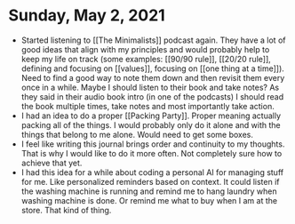 # Sunday, May 2, 2021

 - Started listening to [[The Minimalists]] podcast again. They have a lot of good ideas that align with my principles and would probably help to keep my life on track (some examples: [[90/90 rule]], [[20/20 rule]], defining and focusing on [[values]], focusing on [[one thing at a time]]). Need to find a good way to note them down and then revisit them every once in a while. Maybe I should listen to their book and take notes? As they said in their audio book intro (in one of the podcasts) I should read the book multiple times, take notes and most importantly take action.
 - I had an idea to do a proper [[Packing Party]]. Proper meaning actually packing all of the things. I would probably only do it alone and with the things that belong to me alone. Would need to get some boxes.
 - I feel like writing this journal brings order and continuity to my thoughts. That is why I would like to do it more often. Not completely sure how to achieve that yet.
 - I had this idea for a while about coding a personal AI for managing stuff for me. Like personalized reminders based on context. It could listen if the washing machine is running and remind me to hang laundry when washing machine is done. Or remind me what to buy when I am at the store. That kind of thing.